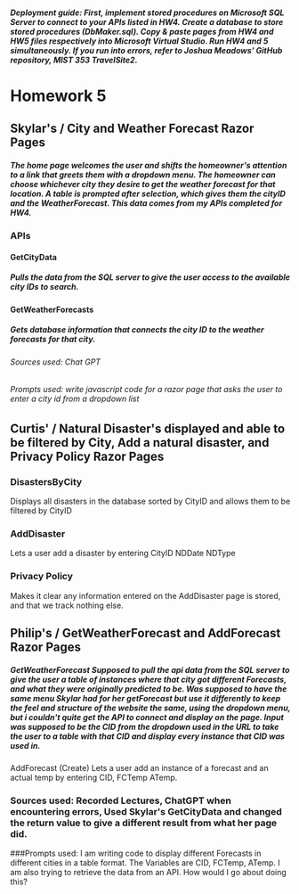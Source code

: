 ##### Deployment guide: First, implement stored procedures on Microsoft SQL Server to connect to your APIs listed in HW4. Create a database to store stored procedures (DbMaker.sql). Copy & paste pages from HW4 and HW5 files respectively into Microsoft Virtual Studio. Run HW4 and 5 simultaneously. If you run into errors, refer to Joshua Meadows' GitHub repository, MIST 353 TravelSite2. 


# Homework 5

## Skylar's  /  City and Weather Forecast Razor Pages
##### The home page welcomes the user and shifts the homeowner's attention to a link that greets them with a dropdown menu. The homeowner can choose whichever city they desire to get the weather forecast for that location. A table is prompted after selection, which gives them the cityID and the WeatherForecast. This data comes from my APIs completed for HW4.

### APIs
#### GetCityData
##### Pulls the data from the SQL server to give the user access to the available city IDs to search.
#### GetWeatherForecasts
##### Gets database information that connects the city ID to the weather forecasts for that city.
###### Sources used: Chat GPT
###### Prompts used: write javascript code for a razor page that asks the user to enter a city id from a dropdown list


## Curtis'   /   Natural Disaster's displayed and able to be filtered by City, Add a natural disaster, and Privacy Policy Razor Pages
### DisastersByCity
Displays all disasters in the database sorted by CityID and allows them to be filtered by CityID
### AddDisaster
Lets a user add a disaster by entering CityID NDDate NDType
### Privacy Policy
Makes it clear any information entered on the AddDisaster page is stored, and that we track nothing else.

## Philip's  /  GetWeatherForecast and AddForecast Razor Pages
##### GetWeatherForecast Supposed to pull the api data from the SQL server to give the user a table of instances where that city got different Forecasts, and what they were originally predicted to be. Was supposed to have the same menu Skylar had for her getForecast but use it differently to keep the feel and structure of the website the same, using the dropdown menu, but i couldn't quite get the API to connect and display on the page. Input was supposed to be the CID from the dropdown used in the URL to take the user to a table with that CID and display every instance that CID was used in.

AddForecast (Create) Lets a user add an instance of a forecast and an actual temp by entering CID, FCTemp ATemp.
### Sources used: Recorded Lectures, ChatGPT when encountering errors, Used Skylar's GetCityData and changed the return value to give a different result from what her page did.
###Prompts used: I am writing code to display different Forecasts in different cities in a table format. The Variables are CID, FCTemp, ATemp. I am also trying to retrieve the data from an API. How would I go about doing this?


